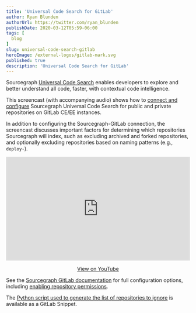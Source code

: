 ```yaml
---
title: 'Universal Code Search for GitLab'
author: Ryan Blunden
authorUrl: https://twitter.com/ryan_blunden
publishDate: 2020-03-12T05:59-06:00
tags: [
  blog
]
slug: universal-code-search-gitlab
heroImage: /external-logos/gitlab-mark.svg
published: true
description: 'Universal Code Search for GitLab'
---
```


Sourcegraph [Universal Code Search](/universal-code-search) enables developers to explore and better understand all code, faster, with contextual code intelligence.

This screencast (with accompanying audio) shows how to [connect and configure](https://docs.sourcegraph.com/admin/external_service/gitlab) Sourcegraph Universal Code Search for public and private repositories on GitLab CE/EE instances.

In addition to configuring the Sourcegraph-GitLab connection, the screencast discusses important factors for determining which repositories Sourcegraph will index, such as excluding archived and forked repositories, and optionally excluding repositories based on naming patterns (e.g., `deploy-`).

<p class="container">
  <div style="padding:56.25% 0 0 0;position:relative;">
    <iframe src="https://player.vimeo.com/video/397320487?color=0CB6F4&amp;title=0&amp;byline=" style="position:absolute;top:0;left:0;width:100%;height:100%;" frameborder="0" webkitallowfullscreen="" mozallowfullscreen="" allowfullscreen=""></iframe>
  </div>
  <p style="text-align: center"><a href="https://www.youtube.com/watch?v=r8kvCUeeMKQ" target="_blank">View on YouTube</a></p>
</p>

See the [Sourcegraph GitLab documentation](https://docs.sourcegraph.com/admin/external_service/gitlab) for full configuration options, including [enabling repository permissions](https://docs.sourcegraph.com/admin/external_service/gitlab#repository-permissions).

The [Python script used to generate the list of repositories to ignore](https://gitlab.com/snippets/1952534) is available as a GitLab Snippet.
